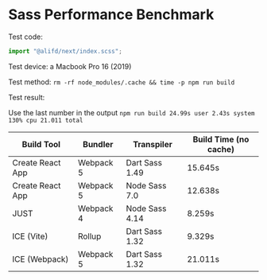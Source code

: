 # Sass Performance Benchmark

Test code:

```js
import "@alifd/next/index.scss";
```

Test device: a Macbook Pro 16 (2019)

Test method: `rm -rf node_modules/.cache && time -p npm run build`

Test result:

Use the last number in the output `npm run build 24.99s user 2.43s system 130% cpu 21.011 total`

| Build Tool       | Bundler   | Transpiler     | Build Time (no cache) |
| ---------------- | --------- | -------------- | --------------------- |
| Create React App | Webpack 5 | Dart Sass 1.49 | 15.645s               |
| Create React App | Webpack 5 | Node Sass 7.0  | 12.638s               |
| JUST             | Webpack 4 | Node Sass 4.14 | 8.259s                |
| ICE (Vite)       | Rollup    | Dart Sass 1.32 | 9.329s                |
| ICE (Webpack)    | Webpack 5 | Dart Sass 1.32 | 21.011s               |
